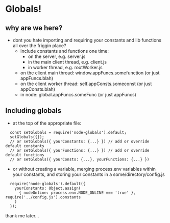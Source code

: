 # Globals!

## why are we here?
- dont you hate importing and requiring your constants and lib functions all over the friggin place?
  + include constants and functions one time:
    - on the server, e.g. server.js
    - in the main client thread, e.g. client.js
    - in worker thread, e.g. rootWorker.js
  + on the client main thread: window.appFuncs.somefunction (or just appFuncs.blah)
  + on the client worker thread: self.appConsts.someconst (or just appConsts.blah)
  + in node: global.appFuncs.someFunc (or just appFuncs)

## Including globals
  - at the top of the appropriate file:

```
  const setGlobals = require('node-globals').default;
  setGlobals({});
  // or setGlobals({ yourConstants: {...} }) // add or override default constants
  // or setGlobals({ yourFunctions: {...} }) // add or override default functions
  // or setGlobals({ yourConsts: {...}, yourFunctions: {...} })
```

  - or without creating a variable, merging process.env variables within your constants, and storing your constants in a some/directory/config.js 
```
  require('node-globals').default({
    yourConstants: Object.assign(
      { nodeOnline: process.env.NODE_ONLINE === 'true' }, require('../config.js').constants
    )
  });
```

thank me later...
